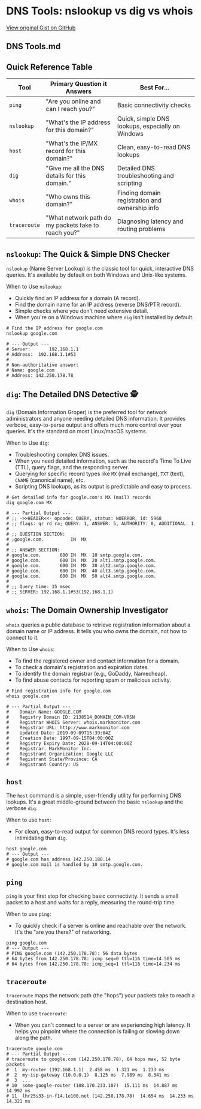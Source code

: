 # DNS Tools: nslookup vs dig vs whois

[View original Gist on GitHub](https://gist.github.com/Integralist/7b81d335f4555913567c35f8420ee973)

## DNS Tools.md

## Quick Reference Table

| Tool | Primary Question it Answers | Best For... |
| ---- | --------------------------- | ----------- |
| `ping` | "Are you online and can I reach you?" | Basic connectivity checks |
| `nslookup` | "What's the IP address for this domain?" | Quick, simple DNS lookups, especially on Windows |
| `host` | "What's the IP/MX record for this domain?" | Clean, easy-to-read DNS lookups |
| `dig` | "Give me all the DNS details for this domain." | Detailed DNS troubleshooting and scripting |
| `whois` | "Who owns this domain?" | Finding domain registration and ownership info |
| `traceroute` | "What network path do my packets take to reach you?" | Diagnosing latency and routing problems |

## `nslookup`: The Quick & Simple DNS Checker

`nslookup` (Name Server Lookup) is the classic tool for quick, interactive DNS queries. It's available by default on both Windows and Unix-like systems.

When to Use `nslookup`:

- Quickly find an IP address for a domain (A record).
- Find the domain name for an IP address (reverse DNS/PTR record).
- Simple checks where you don't need extensive detail.
- When you're on a Windows machine where `dig` isn't installed by default.

```shell
# Find the IP address for google.com
nslookup google.com

# --- Output ---
# Server:		192.168.1.1
# Address:	192.168.1.1#53
#
# Non-authoritative answer:
# Name:	google.com
# Address: 142.250.178.78
```

## `dig`: The Detailed DNS Detective 🕵️

`dig` (Domain Information Groper) is the preferred tool for network administrators and anyone needing detailed DNS information. It provides verbose, easy-to-parse output and offers much more control over your queries. It's the standard on most Linux/macOS systems.

When to Use `dig`:

- Troubleshooting complex DNS issues.
- When you need detailed information, such as the record's Time To Live (TTL), query flags, and the responding server.
- Querying for specific record types like `MX` (mail exchange), `TXT` (text), `CNAME` (canonical name), etc.
- Scripting DNS lookups, as its output is predictable and easy to process.

```shell
# Get detailed info for google.com's MX (mail) records
dig google.com MX

# --- Partial Output ---
# ;; ->>HEADER<<- opcode: QUERY, status: NOERROR, id: 5968
# ;; flags: qr rd ra; QUERY: 1, ANSWER: 5, AUTHORITY: 0, ADDITIONAL: 1
#
# ;; QUESTION SECTION:
# ;google.com.			IN	MX
#
# ;; ANSWER SECTION:
# google.com.		600	IN	MX	10 smtp.google.com.
# google.com.		600	IN	MX	20 alt1.smtp.google.com.
# google.com.		600	IN	MX	30 alt2.smtp.google.com.
# google.com.		600	IN	MX	40 alt3.smtp.google.com.
# google.com.		600	IN	MX	50 alt4.smtp.google.com.
#
# ;; Query time: 15 msec
# ;; SERVER: 192.168.1.1#53(192.168.1.1)
```

## `whois`: The Domain Ownership Investigator

`whois` queries a public database to retrieve registration information about a domain name or IP address. It tells you who owns the domain, not how to connect to it.

When to Use `whois`:

- To find the registered owner and contact information for a domain.
- To check a domain's registration and expiration dates.
- To identify the domain registrar (e.g., GoDaddy, Namecheap).
- To find abuse contacts for reporting spam or malicious activity.

```shell
# Find registration info for google.com
whois google.com

# --- Partial Output ---
#    Domain Name: GOOGLE.COM
#    Registry Domain ID: 2138514_DOMAIN_COM-VRSN
#    Registrar WHOIS Server: whois.markmonitor.com
#    Registrar URL: http://www.markmonitor.com
#    Updated Date: 2019-09-09T15:39:04Z
#    Creation Date: 1997-09-15T04:00:00Z
#    Registry Expiry Date: 2028-09-14T04:00:00Z
#    Registrar: MarkMonitor Inc.
#    Registrant Organization: Google LLC
#    Registrant State/Province: CA
#    Registrant Country: US
```

## `host`

The `host` command is a simple, user-friendly utility for performing DNS lookups. It's a great middle-ground between the basic `nslookup` and the verbose `dig`.

When to use `host`: 

- For clean, easy-to-read output for common DNS record types. It's less intimidating than `dig`.

```shell
host google.com
# --- Output ---
# google.com has address 142.250.180.14
# google.com mail is handled by 10 smtp.google.com.
```

## `ping`

`ping` is your first stop for checking basic connectivity. It sends a small packet to a host and waits for a reply, measuring the round-trip time.

When to use `ping`:

- To quickly check if a server is online and reachable over the network. It's the "are you there?" of networking.

```shell
ping google.com
# --- Output ---
# PING google.com (142.250.178.78): 56 data bytes
# 64 bytes from 142.250.178.78: icmp_seq=0 ttl=116 time=14.505 ms
# 64 bytes from 142.250.178.78: icmp_seq=1 ttl=116 time=14.234 ms
```

## `traceroute`

`traceroute` maps the network path (the "hops") your packets take to reach a destination host.

When to use `traceroute`:

- When you can't connect to a server or are experiencing high latency. It helps you pinpoint where the connection is failing or slowing down along the path.

```shell
traceroute google.com
# --- Partial Output ---
# traceroute to google.com (142.250.178.78), 64 hops max, 52 byte packets
#  1  my-router (192.168.1.1)  2.458 ms  1.321 ms  1.233 ms
#  2  my-isp-gateway (10.0.0.1)  8.125 ms  7.989 ms  8.341 ms
#  3  ...
# 10  some-google-router (108.170.233.107)  15.111 ms  14.887 ms  14.992 ms
# 11  lhr25s33-in-f14.1e100.net (142.250.178.78)  14.654 ms  14.233 ms  14.321 ms
```


